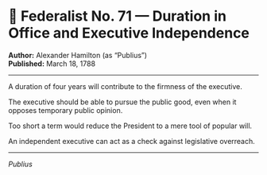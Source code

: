 # 📜 Federalist No. 71 — Duration in Office and Executive Independence

**Author:** Alexander Hamilton (as “Publius”)  
**Published:** March 18, 1788

---

A duration of four years will contribute to the firmness of the executive.

The executive should be able to pursue the public good, even when it opposes temporary public opinion.

Too short a term would reduce the President to a mere tool of popular will.

An independent executive can act as a check against legislative overreach.

---

*Publius*
